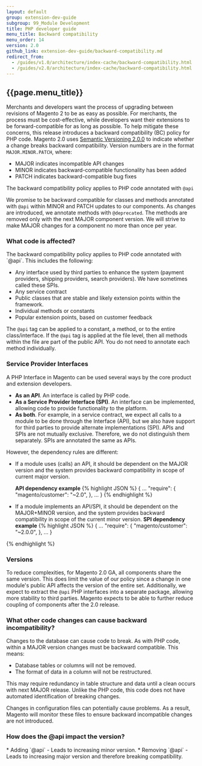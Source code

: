 ```yaml
---
layout: default
group: extension-dev-guide
subgroup: 99_Module Development
title: PHP developer guide
menu_title: Backward compatibility
menu_order: 14
version: 2.0
github_link: extension-dev-guide/backward-compatibility.md
redirect_from: 
  - /guides/v1.0/architecture/index-cache/backward-compatibility.html
  - /guides/v2.0/architecture/index-cache/backward-compatibility.html
---
```

## {{page.menu_title}}



Merchants and developers want the process of upgrading between revisions of Magento 2 to be as easy as possible. For merchants, the process must be cost-effective, while developers want their extensions to be forward-compatible for as long as possible. 
To help mitigate these concerns, this release introduces a backward compatibility (BC) policy for PHP code. Magento 2.0 uses [Semantic Versioning 2.0.0](http://semver.org/) to indicate whether a change breaks backward compatibility. Version numbers are in the format `MAJOR.MINOR.PATCH`, where:

* MAJOR indicates incompatible API changes
* MINOR indicates backward-compatible functionality has been added
* PATCH indicates backward-compatible bug fixes

The backward compatibility policy applies to PHP code annotated with `@api` 

We promise to be backward compatible for classes and methods annotated with `@api` within MINOR and PATCH updates to our components. As changes are introduced, we annotate methods with `@deprecated`. The methods are removed only with the next MAJOR component version. We will strive to make MAJOR changes for a component no more than once per year.

<h3>What code is affected?</h3>
The backward compatibility policy applies to PHP code annotated with `@api`. This includes the following:

* Any interface used by third parties to enhance the system (payment providers, shipping providers, search providers).  We have sometimes called these SPIs.
* Any service contract
* Public classes that are stable and likely extension points within the framework.
* Individual methods or constants
* Popular extension points, based on customer feedback

The `@api` tag can be applied to a constant, a method, or to the entire class/interface.  If the `@api` tag is applied at the file level, then all methods within the file are part of the public API. You do not need to annotate each method individually.

<h3>Service Provider Interfaces</h3>
A PHP Interface in Magento can be used several ways by the core product and extension developers.

* **As an API**. An interface is called by PHP code.
* **As a Service Provider Interface (SPI)**. An interface can be implemented, allowing code to provide functionality to the platform. 
* **As both**. For example, in a service contract, we expect all calls to a module to be done through the Interface (API), but we also have support for third parties to provide alternate implementations (SPI).
APIs and SPIs are not mutually exclusive. Therefore, we do not distinguish them separately. SPIs are annotated the same as APIs.
 
However, the dependency rules are different:

* If a module uses (calls) an API, it should be dependent on the MAJOR version and the system provides backward compatibility in scope of current major version.

  **API dependency example**
{% highlight JSON %}
{
    ...
    "require": {
        "magento/customer": "~2.0",
    },
    ...
}
{% endhighlight %}
* If a module implements an API/SPI, it should be dependent on the MAJOR+MINOR version, and the system provides backward compatibility in scope of the current minor version.
   **SPI dependency example**
{% highlight JSON %}
{
    ...
    "require": {
        "magento/customer": "~2.0.0",
    },
    ...
}

{% endhighlight %}


<h3>Versions</h3>

To reduce complexities, for Magento 2.0 GA, all components share the same version. This does limit the value of our policy since a change in one module's public API affects the version of the entire set. Additionally, we expect to extract the `@api` PHP interfaces into a separate package, allowing more stability to third parties. Magento expects to be able to further reduce coupling of components after the 2.0 release.  


<h3>What other code changes can cause backward incompatibility?</h3>

Changes to the database can cause code to break.  As with PHP code, within a MAJOR version changes must be backward compatible. This means:

* Database tables or columns will not be removed.
* The format of data in a column will not be restructured. 

This may require redundancy in table structure and data until a clean occurs with next MAJOR release. Unlike the PHP code, this code does not have automated identification of breaking changes.

Changes in configuration files can potentially cause problems. As a result, Magento will monitor these files to ensure backward incompatible changes are not introduced.

<h3>How does the @api impact the version?</h3>
* Adding  `@api` - Leads to increasing minor version.
* Removing `@api` - Leads to increasing major version and therefore breaking compatibility.






